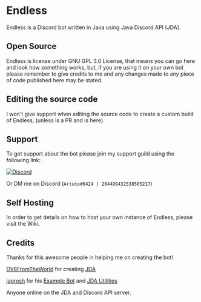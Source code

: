 # Endless

Endless is a Discord bot written in Java using Java Discord API (JDA).

## Open Source

Endless is license under GNU GPL 3.0 License, that means you can go here and look how something works, but, if you are using it on your own bot please remember to give credits to me and any changes made to any piece of code published here may be stated.

## Editing the source code

I won't give support when editing the source code to create a custom build of Endless, (unless is a PR and is here).

## Support

To get support about the bot please join my support guild using the following link:

[![Discord](https://canary.discordapp.com/api/guilds/312776731704426496/widget.png?style=banner2)](https://discord.gg/CXKfYW3)

Or DM me on Discord (```Artuto#0424 | 264499432538505217```)

## Self Hosting

In order to get details on how to host your own instance of Endless, please visit the Wiki.

## Credits

Thanks for this awesome people in helping me on creating the bot!

[DV8FromTheWorld](https://github.com/DV8FromTheWorld) for creating [JDA](https://github.com/DV8FromTheWorld/JDA)

[jagrosh](https://github.com/jagrosh) for his [Example Bot](https://github.com/jagrosh/ExampleBot) and [JDA Utilities](https://github.com/JDA-Applications/JDA-Utilities)

Anyone online on the JDA and Discord API server.
